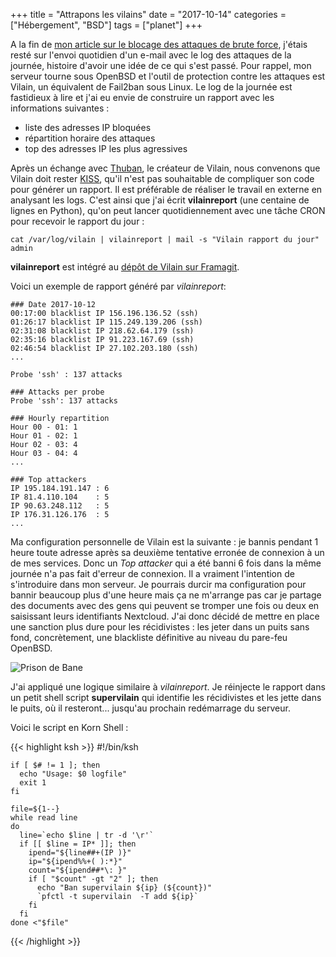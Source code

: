 +++
title = "Attrapons les vilains"
date = "2017-10-14"
categories = ["Hébergement", "BSD"]
tags = ["planet"]
+++

A la fin de [mon article sur le blocage des attaques de brute
force](/2017/nextcloud-securite/), j'étais resté sur l'envoi quotidien d'un
e-mail avec le log des attaques de la journée, histoire d'avoir une idée de ce
qui s'est passé. Pour rappel, mon serveur tourne sous OpenBSD et l'outil de
protection contre les attaques est Vilain, un équivalent de Fail2ban sous Linux.
Le log de la journée est fastidieux à lire et j'ai eu envie de construire un
rapport avec les informations suivantes :

- liste des adresses IP bloquées
- répartition horaire des attaques
- top des adresses IP les plus agressives

Après un échange avec [Thuban](http://yeuxdelibad.net), le créateur de Vilain,
nous convenons que Vilain doit rester
[KISS](https://fr.wikipedia.org/wiki/Principe_KISS), qu'il n'est pas souhaitable
de compliquer son code pour générer un rapport. Il est préférable de réaliser le
travail en externe en analysant les logs. C'est ainsi que j'ai écrit
**vilainreport** (une centaine de lignes en Python), qu'on peut lancer
quotidiennement avec une tâche CRON pour recevoir le rapport du jour :

    cat /var/log/vilain | vilainreport | mail -s "Vilain rapport du jour" admin

**vilainreport** est intégré au [dépôt de Vilain sur Framagit](https://framagit.org/Thuban/vilain).

Voici un exemple de rapport généré par *vilainreport*:

    ### Date 2017-10-12
    00:17:00 blacklist IP 156.196.136.52 (ssh)
    01:26:17 blacklist IP 115.249.139.206 (ssh)
    02:31:08 blacklist IP 218.62.64.179 (ssh)
    02:35:16 blacklist IP 91.223.167.69 (ssh)
    02:46:54 blacklist IP 27.102.203.180 (ssh)
    ...

    Probe 'ssh' : 137 attacks

    ### Attacks per probe
    Probe 'ssh': 137 attacks

    ### Hourly repartition
    Hour 00 - 01: 1
    Hour 01 - 02: 1
    Hour 02 - 03: 4
    Hour 03 - 04: 4
    ...

    ### Top attackers
    IP 195.184.191.147 : 6
    IP 81.4.110.104    : 5
    IP 90.63.248.112   : 5
    IP 176.31.126.176  : 5
    ...

Ma configuration personnelle de Vilain est la suivante : je bannis pendant 1
heure toute adresse après sa deuxième tentative erronée de connexion à un de mes
services. Donc un *Top attacker* qui a été banni 6 fois dans la même journée n'a
pas  fait d'erreur de connexion. Il a vraiment l'intention de s'introduire dans
mon serveur. Je pourrais durcir ma configuration pour bannir beaucoup plus d'une
heure mais ça ne m'arrange pas car je partage des documents avec des gens qui
peuvent se tromper une fois ou deux en saisissant leurs identifiants Nextcloud.
J'ai donc décidé de mettre en place une sanction plus dure pour les récidivistes :
les jeter dans un puits sans fond, concrètement, une blackliste définitive au
niveau du pare-feu OpenBSD.

![Prison de Bane](/images/2017/darkknight-prison.jpg)

J'ai appliqué une logique similaire à *vilainreport*. Je réinjecte le rapport
dans un petit shell script **supervilain** qui identifie les récidivistes et les
jette dans le puits, où il resteront... jusqu'au prochain redémarrage du serveur.  

Voici le script en Korn Shell :

{{< highlight ksh >}}
    #!/bin/ksh

    if [ $# != 1 ]; then
      echo "Usage: $0 logfile"
      exit 1
    fi

    file=${1--}
    while read line
    do
      line=`echo $line | tr -d '\r'`
      if [[ $line = IP* ]]; then
        ipend="${line##+(IP )}"
        ip="${ipend%%+( ):*}"
        count="${ipend##*\: }"
        if [ "$count" -gt "2" ]; then
          echo "Ban supervilain ${ip} (${count})"
          `pfctl -t supervilain  -T add ${ip}`
        fi
      fi
    done <"$file"
{{< /highlight >}}

